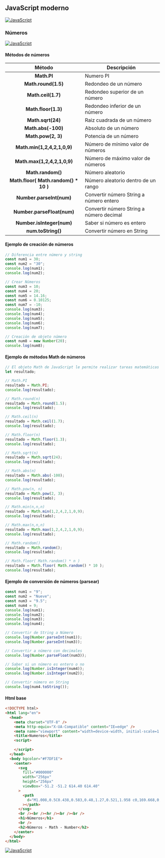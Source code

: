 ## JavaScript moderno
[![JavaScript](https://img.shields.io/badge/JavaScript-F7DF1E?style=for-the-badge&logo=javascript&logoColor=white&labelColor=101010)](https://github.com/Alberto-mt/JavaScript_JQuery/blob/main/JavaScript/Apuntes/index.md)

### Números
[![JavaScript](https://img.shields.io/badge/Numeros-c08a44?style=for-the-badge&logo=javascript&logoColor=white&labelColor=101010)](https://github.com/Alberto-mt/JavaScript_JQuery/blob/main/JavaScript/Apuntes/categories/Numeros.md)

#### Métodos de números
| Método  | Descripción  |
|:-:|---|
| **Math.PI**  | Numero PI  |
| **Math.round(1.5)**  | Redondeo de un número  |
| **Math.ceil(1.7)**  | Redondeo superior de un número  |
| **Math.floor(1.3)**  | Redondeo inferior de un número  |
| **Math.sqrt(24)**  | Raiz cuadrada de un número  |
| **Math.abs(-100)**  | Absoluto de un número  |
| **Math.pow(2, 3)**  | Potencia de un número  |
| **Math.min(1,2,4,2,1,0,9)**  | Número de mínimo valor de números  |
| **Math.max(1,2,4,2,1,0,9)**  | Número de máximo valor de números  |
| **Math.random()**  | Número aleatorio  |
| **Math.floor( Math.random() * 10 )**  | Número aleatorio dentro de un rango  |
| **Number.parseInt(num)**  | Convertir número String a número entero  |
| **Number.parseFloat(num)**  | Convertir número String a número decimal  |
| **Number.isInteger(num)**  | Saber si número es entero  |
| **num.toString()**  | Convertir número en String  |

#### Ejemplo de creación de números
```js
// Diferencia entre número y string
const num1 = 30;
const num2 = "30";
console.log(num1);
console.log(num2);

// Crear Números
const num3 = 10;
const num4 = 20;
const num5 = 14.16;
const num6 = 0.10125;
const num7 = -10;
console.log(num3);
console.log(num4);
console.log(num5);
console.log(num6);
console.log(num7);

// Creación de objeto número
const num8 = new Number(20);
console.log(num8);
```



#### Ejemplo de métodos Math de números
```js
// El objeto Math de JavaScript le permite realizar tareas matemáticas con números
let resultado;

// Math.PI
resultado = Math.PI;
console.log(resultado);

// Math.round(n)
resultado = Math.round(1.5);
console.log(resultado);

// Math.ceil(n)
resultado = Math.ceil(1.7);
console.log(resultado);

// Math.floor(n)
resultado = Math.floor(1.3);
console.log(resultado);

// Math.sqrt(n)
resultado = Math.sqrt(24);
console.log(resultado);

// Math.abs(n)
resultado = Math.abs(-100);
console.log(resultado);

// Math.pow(n, n)
resultado = Math.pow(2, 3);
console.log(resultado);

// Math.min(n,n,n)
resultado = Math.min(1,2,4,2,1,0,9);
console.log(resultado);

// Math.max(n,n,n)
resultado = Math.max(1,2,4,2,1,0,9);
console.log(resultado);

// Math.random()
resultado = Math.random();
console.log(resultado);

// Math.floor( Math.random() * n )
resultado = Math.floor( Math.random() * 10 );
console.log(resultado);
```
#### Ejemplo de conversión de números (parsear)
```js
const num1 = "9";
const num2 = "Nueve";
const num3 = "9.5";
const num4 = 9;
console.log(num1);
console.log(num2);
console.log(num3);
console.log(num4);

// Convertir de String a Número
console.log(Number.parseInt(num1));
console.log(Number.parseInt(num3));

// Convertir a número con decimales
console.log(Number.parseFloat(num3));

// Saber si un número es entero o no
console.log(Number.isInteger(num4));
console.log(Number.isInteger(num2));

// Convertir número en String
console.log(num4.toString());
```

#### Html base
```html
<!DOCTYPE html>
<html lang="en">
  <head>
    <meta charset="UTF-8" />
    <meta http-equiv="X-UA-Compatible" content="IE=edge" />
    <meta name="viewport" content="width=device-width, initial-scale=1.0" />
    <title>Numeros</title>
    <script>
      
    </script>
  </head>
  <body bgcolor="#F7DF1E">
    <center>
      <svg
        fill="#000000"
        width="256px"
        height="256px"
        viewBox="-51.2 -51.2 614.40 614.40"
      >
        <path
          d="M1.008,0.5C0.438,0.583,0.48,1.27,0.521,1.958 c0,169.668,0,339.31,0,508.974c169.364,1.135,340.808,0.162,510.979,0.486c0-170.309,0-340.61,0-510.918 C341.342,0.5,171.167,0.5,1.008,0.5z M259.893,452.167c-11.822,11.919-30.478,18.938-53.429,18.938 c-37.643,0-58.543-18.34-71.884-43.711c12.842-8.2,25.966-16.122,39.344-23.795c5.456,15.262,23.886,32.42,44.683,21.857 c13.183-6.699,11.661-27.01,11.661-49.054c0-45.773,0-98.578,0-139.872c-0.042-0.688-0.083-1.375,0.482-1.458 c15.707,0,31.413,0,47.116,0c0,36.788,0,78.402,0,117.529C277.866,395.199,280.91,430.988,259.893,452.167z M470.696,409.917 c-2.674,39.884-35.243,61.063-79.17,61.188c-43.062,0.124-70.624-19.013-87.433-48.567c12.085-8.317,25.778-15.017,38.375-22.822 c10.08,15.761,27.537,30.91,53.429,28.652c16.131-1.406,34.856-14.555,24.285-34.482c-5.127-9.66-17.516-14.567-28.656-19.425 c-35.352-15.424-76.828-29.571-72.861-84.992c1.327-18.514,9.852-31.525,20.889-40.796c11.311-9.5,26.46-15.867,46.629-16.511 c36.629-1.173,56.723,15.12,70.429,37.884c-11.664,8.891-24.514,16.608-37.401,24.281c-4.229-12.995-24.644-25.658-41.772-17.969 c-7.789,3.493-14.788,13.761-10.684,26.224c3.66,11.115,18.589,17.199,30.599,22.344 C433.706,340.486,474.331,355.693,470.696,409.917z"
        ></path>
      </svg>
      <br /><br /><hr /><br /><br />
      <h1>Números</h1>
      <br />
      <h2>Números - Math - Number</h2>
    </center>
  </body>
</html>
```

[![JavaScript](https://img.shields.io/badge/Numeros-c08a44?style=for-the-badge&label=&#9650;&logoColor=white&labelColor=101010)](https://github.com/Alberto-mt/JavaScript_JQuery/blob/main/JavaScript/Apuntes/categories/Numeros.md)
